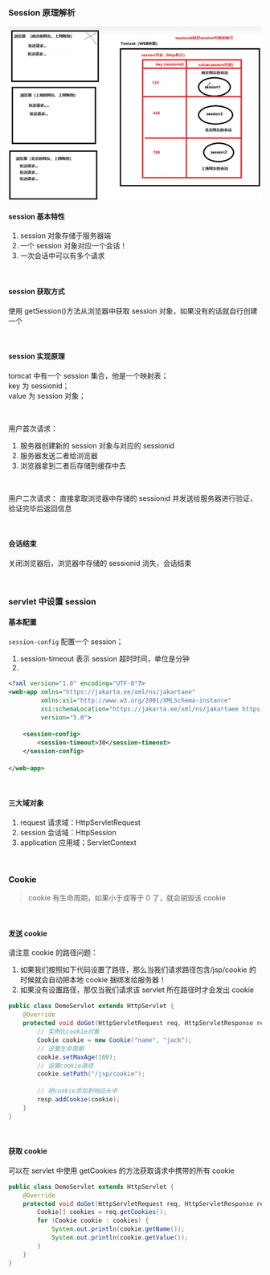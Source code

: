 ### Session 原理解析

![](../img/javaweb/012/012-1.png)

#### session 基本特性

1. session 对象存储于服务器端
2. 一个 session 对象对应一个会话！
3. 一次会话中可以有多个请求

<br>

#### session 获取方式

使用 getSession()方法从浏览器中获取 session 对象，如果没有的话就自行创建一个

<br>

#### session 实现原理

tomcat 中有一个 session 集合，他是一个映射表；  
key 为 sessionid；  
value 为 session 对象；

<br>

用户首次请求：

1. 服务器创建新的 session 对象与对应的 sessionid
2. 服务器发送二者给浏览器
3. 浏览器拿到二者后存储到缓存中去

<br>

用户二次请求：
直接拿取浏览器中存储的 sessionid 并发送给服务器进行验证，验证完毕后返回信息

<br>

#### 会话结束

关闭浏览器后，浏览器中存储的 sessionid 消失，会话结束

<br>

### servlet 中设置 session

#### 基本配置

`session-config` 配置一个 session；

1. session-timeout 表示 session 超时时间，单位是分钟
2.

```xml
<?xml version="1.0" encoding="UTF-8"?>
<web-app xmlns="https://jakarta.ee/xml/ns/jakartaee"
         xmlns:xsi="http://www.w3.org/2001/XMLSchema-instance"
         xsi:schemaLocation="https://jakarta.ee/xml/ns/jakartaee https://jakarta.ee/xml/ns/jakartaee/web-app_5_0.xsd"
         version="5.0">

    <session-config>
        <session-timeout>30</session-timeout>
    </session-config>

</web-app>
```

<br>

#### 三大域对象

1. request 请求域：HttpServletRequest
2. session 会话域：HttpSession
3. application 应用域；ServletContext

<br>

### Cookie

> cookie 有生命周期，如果小于或等于 0 了，就会销毁该 cookie

<br>

#### 发送 cookie

请注意 cookie 的路径问题：

1. 如果我们按照如下代码设置了路径，那么当我们请求路径包含/jsp/cookie 的时候就会自动把本地 cookie 捆绑发给服务器！
2. 如果没有设置路径，那仅当我们请求该 servlet 所在路径时才会发出 cookie

```java
public class DemoServlet extends HttpServlet {
    @Override
    protected void doGet(HttpServletRequest req, HttpServletResponse resp) throws ServletException, IOException {
        // 实例化cookie对象
        Cookie cookie = new Cookie("name", "jack");
        // 设置生命周期
        cookie.setMaxAge(100);
        // 设置cookie路径
        cookie.setPath("/jsp/cookie");

        // 把cookie添加到响应头中
        resp.addCookie(cookie);
    }
}
```

<br>

#### 获取 cookie

可以在 servlet 中使用 getCookies 的方法获取请求中携带的所有 cookie

```java
public class DemoServlet extends HttpServlet {
    @Override
    protected void doGet(HttpServletRequest req, HttpServletResponse resp) throws ServletException, IOException {
        Cookie[] cookies = req.getCookies();
        for (Cookie cookie : cookies) {
            System.out.println(cookie.getName());
            System.out.println(cookie.getValue());
        }
    }
}
```

<br>
